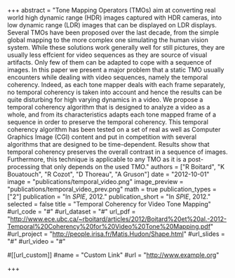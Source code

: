 +++
abstract = "Tone Mapping Operators (TMOs) aim at converting real world high dynamic range (HDR) images captured with HDR cameras, into low dynamic range (LDR) images that can be displayed on LDR displays.  Several TMOs have been proposed over the last decade, from the simple global mapping to the more complex one simulating the human vision system.  While these solutions work generally well for still pictures, they are usually less effcient for video sequences as they are source of visual artifacts.  Only few of them can be adapted to cope with a sequence of images.  In this paper we present a major problem that a static TMO usually encounters while dealing with video sequences, namely the temporal coherency.  Indeed, as each tone mapper deals with each frame separately, no  temporal  coherency  is  taken  into  account  and  hence  the  results  can  be  quite  disturbing  for  high  varying dynamics in a video.  We propose a temporal coherency algorithm that is designed to analyze a video as a whole, and  from  its  characteristics  adapts  each  tone  mapped  frame  of  a  sequence  in  order  to  preserve  the  temporal coherency.  This temporal coherency algorithm has been tested on a set of real as well as Computer Graphics Image (CGI) content and put in competition with several algorithms that are designed to be time-dependent. Results show that temporal coherency preserves the overall contrast in a sequence of images.  Furthermore, this technique is applicable to any TMO as it is a post-processing that only depends on the used TMO."
authors = ["R Boitard", "K Bouatouch", "R Cozot", "D Thoreau", "A Gruson"]
date = "2012-10-01"
image = "publications/temporal_video.png"
image_preview = "publications/temporal_video_prev.png"
math = true
publication_types = ["2"]
publication = "In *SPIE*, 2012."
publication_short = "In *SPIE*, 2012."
selected = false
title = "Temporal Coherency for Video Tone Mapping"
#url_code = "#"
#url_dataset = "#"
url_pdf = "http://www.ece.ubc.ca/~rboitard/articles/2012/Boitard%20et%20al.-2012-Temporal%20Coherency%20for%20Video%20Tone%20Mapping.pdf"
#url_project = "http://people.irisa.fr/Matis.Hudon/Shape.html"
#url_slides = "#"
#url_video = "#"

#[[url_custom]]
#name = "Custom Link"
#url = "http://www.example.org"

+++
